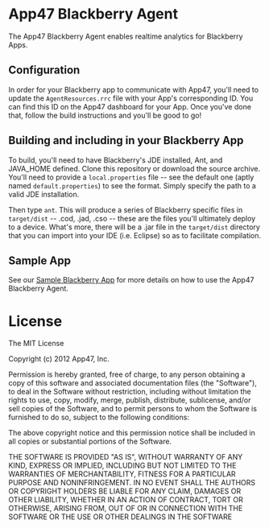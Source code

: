 # App47 Blackberry Agent

The App47 Blackberry Agent enables realtime analytics for Blackberry Apps. 

## Configuration

In order for your Blackberry app to communicate with App47, you'll need to update the `AgentResources.rrc` file with your App's corresponding ID. You can find this ID on the App47 dashboard for your App. Once you've done that, follow the build instructions and you'll be good to go!

## Building and including in your Blackberry App

To build, you'll need to have Blackberry's JDE installed, Ant, and JAVA_HOME defined. Clone this repository or download the source archive. You'll need to provide a `local.properties` file -- see the default one (aptly named `default.properties`) to see the format. Simply specify the path to a valid JDE installation. 

Then type `ant`. This will produce a series of Blackberry specific files in `target/dist` -- .cod, .jad, .cso -- these are the files you'll ultimately deploy to a device. What's more, there will be a .jar file in the `target/dist` directory that you can import into your IDE (i.e. Eclipse) so as to facilitate compilation.  

## Sample App

See our [Sample Blackberry App](https://github.com/App47/blackberry-agent-example) for more details on how to use the App47 Blackberry Agent.

# License

The MIT License

Copyright (c) 2012 App47, Inc.

Permission is hereby granted, free of charge, to any person obtaining a copy of this software and associated documentation files (the "Software"), to deal in the Software without restriction, including without limitation the rights to use, copy, modify, merge, publish, distribute, sublicense, and/or sell copies of the Software, and to permit persons to whom the Software is furnished to do so, subject to the following conditions:

The above copyright notice and this permission notice shall be included in all copies or substantial portions of the Software.

THE SOFTWARE IS PROVIDED "AS IS", WITHOUT WARRANTY OF ANY KIND, EXPRESS OR IMPLIED, INCLUDING BUT NOT LIMITED TO THE WARRANTIES OF MERCHANTABILITY, FITNESS FOR A PARTICULAR PURPOSE AND NONINFRINGEMENT. IN NO EVENT SHALL THE AUTHORS OR COPYRIGHT HOLDERS BE LIABLE FOR ANY CLAIM, DAMAGES OR OTHER LIABILITY, WHETHER IN AN ACTION OF CONTRACT, TORT OR OTHERWISE, ARISING FROM, OUT OF OR IN CONNECTION WITH THE SOFTWARE OR THE USE OR OTHER DEALINGS IN THE SOFTWARE